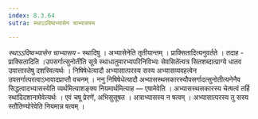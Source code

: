 ```yaml
---
index: 8.3.64
sutra: स्थाऽऽदिष्वभ्यासेन चाभ्यासस्य

---
```

_स्थाऽऽदिष्वभ्यासेन चाभ्यासय_ - स्थादिषु । अभ्यासेनेति तृतीयान्तम् । प्राक्सितादित्यनुवर्तते । तदाह - प्राक्सितादिति ।उपसर्गात्सुनोती॑ति सूत्रे स्थाधातुमारभ्यपरिनिविभ्यः सेवसिते॑त्यत्र सितशब्दात्प्राग्ये धातव उपात्तास्तेषु दशस्वित्यर्थः । निषिषेधेत्यादौ अभ्यासात्परस्य सस्य अभ्यासव्यवहत्वेन उपसर्गात्परत्वाऽभावादप्राप्तौ वचनम् । ननु निषिषेधेत्यादौ अभ्यासस्थसकारस्यौपसर्गादत्सुनोतीत्यनेनैव सिद्धत्वादभ्यासस्येति व्यर्थमित्याशङ्क्य नियमार्थमित्याह — एषामेवेति । अभ्यासस्थसकारस्य चेत्षत्वं तर्हि स्थादिदशानामेवेत्यर्थः । एवं चषू प्रेरणे॑, अभिसुसूषत । अत्राभ्यासस्य न षत्वम् । अभ्यासात्परस्य तु सस्य स्तौतिण्योरेवेति नियमान्न षत्वम् । 